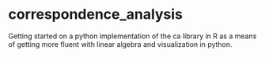 # correspondence_analysis
 
Getting started on a python implementation of the ca library in R as a means of getting more fluent with linear algebra and visualization in python.
